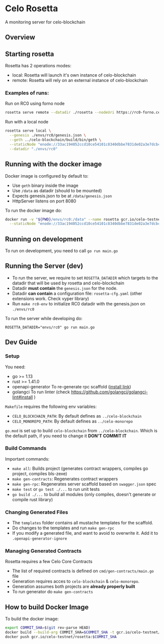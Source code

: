 # Celo Rosetta

A monitoring server for celo-blockchain

## Overview


## Starting rosetta

Rosetta has 2 operations modes:
  * local: Rosetta will launch it's own instance of celo-blockchain 
  * remote: Rosetta will rely on an external instance of celo-blockchain


### Examples of runs:

Run on RC0 using forno node
```bash
rosetta serve remote --datadir ./rosetta --nodeUri https://rc0-forno.celo-testnet.org/ --epochSize 17280
```

Run with a local node
```bash
rosetta serve local \
  --genesis ./envs/rc0/genesis.json \
  --geth ../celo-blockchain/build/bin/geth \
  --staticNode "enode://33ac194052ccd10ce54101c8340dbbe7831de02a3e7dcbca7fd35832ff8c53a72fd75e57ce8c8e73a0ace650dc2c2ec1e36f0440e904bc20a3cf5927f2323e85@34.83.199.225:30303" \
  --datadir "./envs/rc0"
```

## Running with the docker image

Docker image is configured by default to:
  * Use `geth` binary inside the image
  * Use `/data` as datadir (should to be mounted)
  * Expects genesis.json to be at `/data/genesis.json`
  * HttpServer listens on port 8080

To run the docker image do:
```bash 
docker run -v "${PWD}/envs/rc0:/data" --name rosetta gcr.io/celo-testnet/rosetta:0.1 serve local \
  --staticNode "enode://33ac194052ccd10ce54101c8340dbbe7831de02a3e7dcbca7fd35832ff8c53a72fd75e57ce8c8e73a0ace650dc2c2ec1e36f0440e904bc20a3cf5927f2323e85@34.83.199.225:30303"
```


## Running on development

To run on development, you need to call `go run main.go`




## Running the Server (dev)

* To run the server, we require to set `ROSETTA_DATADIR` which targets to the datadir that will be used by rosetta and celo-blockchain
* Datadir **must contain** the `genesis.json` for the node.
* Datadir **can contain** a configuration file: `rosetta-cfg.yaml` (other extensions work. Check vyper library)
* Run `make rc0-env` to initialize RC0 datadir with the genesis.json on `./envs/rc0`

To run the server while developing do:

```shell
ROSETTA_DATADIR="envs/rc0" go run main.go
```


## Dev Guide

### Setup

You need:
  * go >= 1.13
  * rust >= 1.41.0
  * openapi-generator To re-generate rpc scaffold ([install link](https://openapi-generator.tech))
  * golangci To run linter (check https://github.com/golangci/golangci-lint#install )

`Makefile` requires the following env variables:
  * `CELO_BLOCKCHAIN_PATH`: By default defines as `../celo-blockchain`
  * `CELO_MONOREPO_PATH`: By default defines as `../celo-monorepo`

`go.mod` is set up to build `celo-blockchain` from `../celo-blockchain`. Which is the default path,
if you need to change it **DON'T COMMIT IT**

### Build Commands

Important commands:

* `make all`: Builds project (generates contract wrappers, compiles go project, compiles bls-zexe)
* `make gen-contracts`: Regenerates contract wrappers
* `make gen-rpc`: Regenerates server scaffold based on `swagger.json` spec
* `make test` or `go test ./...` to run unit tests
* `go build ./...` to build all modules (only compiles, doesn't generate or compile rust library)

### Changing Generated Files

* The `templates` folder contains all mustache templates for the scaffold.
* Do changes to the templates and run `make gen-rpc`
* If you modify a generated file, and want to avoid to overwrite it. Add it to `.openapi-generator-ignore`

### Managing Generated Contracts

Rosetta requires a few Celo Core Contracts

* The list of required contracts is defined on `cmd/gen-contracts/main.go` file
* Generation requires acces to `celo-blockchain` & `celo-monorepo`.
* Generation assumes both projects are **already properly built**
* To run generator do `make gen-contracts`

## How to build Docker Image

To build the docker image:
```bash
export COMMIT_SHA=$(git rev-parse HEAD)
docker build --build-arg COMMIT_SHA=$COMMIT_SHA -t gcr.io/celo-testnet/rosetta:$COMMIT_SHA .
docker push gcr.io/celo-testnet/rosetta:$COMMIT_SHA
```

